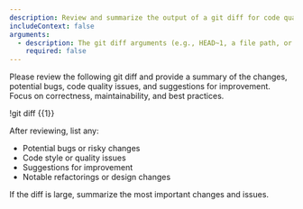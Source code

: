 ```yaml
---
description: Review and summarize the output of a git diff for code quality, bugs, and improvements.
includeContext: false
arguments:
  - description: The git diff arguments (e.g., HEAD~1, a file path, or a commit range)
    required: false
---
```

Please review the following git diff and provide a summary of the changes, potential bugs, code quality issues, and suggestions for improvement. Focus on correctness, maintainability, and best practices.

!git diff {{1}}

After reviewing, list any:
- Potential bugs or risky changes
- Code style or quality issues
- Suggestions for improvement
- Notable refactorings or design changes

If the diff is large, summarize the most important changes and issues.
